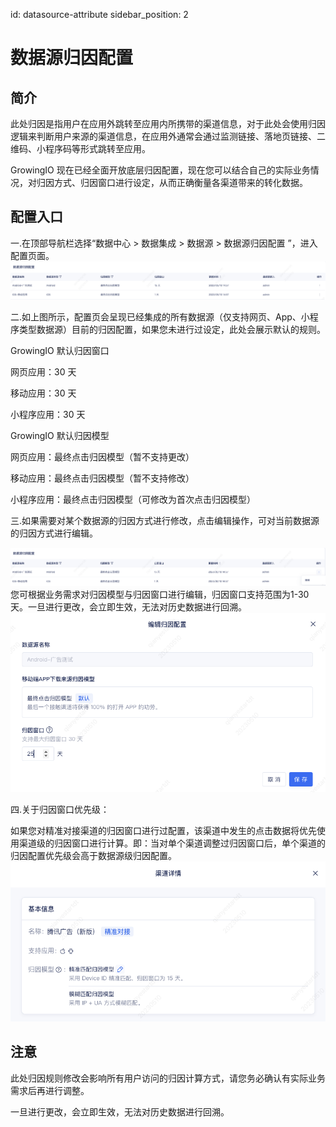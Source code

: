 
id: datasource-attribute
sidebar_position: 2

# 数据源归因配置

## 简介

此处归因是指用户在应用外跳转至应用内所携带的渠道信息，对于此处会使用归因逻辑来判断用户来源的渠道信息，在应用外通常会通过监测链接、落地页链接、二维码、小程序码等形式跳转至应用。

GrowingIO 现在已经全面开放底层归因配置，现在您可以结合自己的实际业务情况，对归因方式、归因窗口进行设定，从而正确衡量各渠道带来的转化数据。


## 配置入口


一.在顶部导航栏选择“数据中心 > 数据集成 > 数据源 > 数据源归因配置 ”，进入配置页面。
![图 2](/img/%E6%95%B0%E6%8D%AE%E6%BA%90%E5%BD%92%E5%9B%A0%E9%85%8D%E7%BD%AE%E9%A6%96%E9%A1%B5_datasource-attribute.png)  


二.如上图所示，配置页会呈现已经集成的所有数据源（仅支持网页、App、小程序类型数据源）目前的归因配置，如果您未进行过设定，此处会展示默认的规则。


GrowingIO 默认归因窗口

网页应用：30 天

移动应用：30 天

小程序应用：30 天

GrowingIO 默认归因模型

网页应用：最终点击归因模型（暂不支持更改）

移动应用：最终点击归因模型（暂不支持修改）

小程序应用：最终点击归因模型（可修改为首次点击归因模型）


三.如果需要对某个数据源的归因方式进行修改，点击编辑操作，可对当前数据源的归因方式进行编辑。

![图 3](/img/%E7%BC%96%E8%BE%91%E6%95%B0%E6%8D%AE%E6%BA%90%E5%BD%92%E5%9B%A0%E9%85%8D%E7%BD%AE_datasource-attribute.png)  
您可根据业务需求对归因模型与归因窗口进行编辑，归因窗口支持范围为1-30天。一旦进行更改，会立即生效，无法对历史数据进行回溯。
![图 4](/img/%E6%95%B0%E6%8D%AE%E6%BA%90%E5%BD%92%E5%9B%A0%E9%85%8D%E7%BD%AE%E7%BC%96%E8%BE%91%E5%BC%B9%E7%AA%97_datasource-attribute.png)  

四.关于归因窗口优先级： 

如果您对精准对接渠道的归因窗口进行过配置，该渠道中发生的点击数据将优先使用渠道级的归因窗口进行计算。即：当对单个渠道调整过归因窗口后，单个渠道的归因配置优先级会高于数据源级归因配置。
![图 5](/img/%E7%B2%BE%E5%87%86%E6%B8%A0%E9%81%93%E5%BD%92%E5%9B%A0%E9%85%8D%E7%BD%AE_datasource-attribute.png)  

## 注意

此处归因规则修改会影响所有用户访问的归因计算方式，请您务必确认有实际业务需求后再进行调整。

一旦进行更改，会立即生效，无法对历史数据进行回溯。
